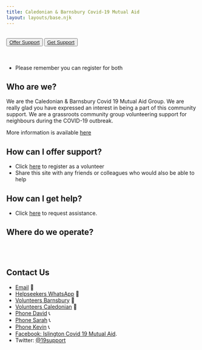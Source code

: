 ```yaml
---
title: Caledonian & Barnsbury Covid-19 Mutual Aid
layout: layouts/base.njk
---
```

<br/>
<div class="button-container">
  <button class="bttn-simple bttn-lg bttn-royal"><a href="/volunteer">Offer Support</a></button>
  <button class="bttn-simple bttn-lg bttn-success"><a href="/support">Get Support</a></button>
</div>

<br/>
<br/>

 - Please remember you can register for both

## Who are we?
  We are the Caledonian & Barnsbury Covid 19 Mutual Aid Group. We are really glad you have expressed an interest in being a part of this community support.
  We are a grassroots community group volunteering support for neighbours during the COVID-19 outbreak.
  
  More information is available [here](/about)
  
  

## How can I offer support?
  
 - Click [here](/volunteer) to register as a volunteer
 - Share this site with any friends or colleagues who would also be able to help

## How can I get help?

 - Click [here](/support) to request assistance.

## Where do we operate?

<br/>
<div id="map"></div>
<br/>


## Contact Us

 - [Email](mailto:callybarnsmutualaid@gmail.com) 	📧 
 - [Helpseekers WhatsApp](https://chat.whatsapp.com/FjFP7b5O25D6UwfuRSJBng) 📲
 - [Volunteers Barnsbury](https://chat.whatsapp.com/J8noQpABgRl2isHKDzWJQO) 📲
 - [Volunteers Caledonian](https://chat.whatsapp.com/Ldfx0IfXXTkLhwgMdFvU2L ) 📲
 - [Phone David](tel:07795835876) 📞
 - [Phone Sarah](tel:07522160824) 📞
 - [Phone Kevin](tel:07926222879) 📞
 - [Facebook: Islington Covid 19 Mutual Aid](https://m.facebook.com/groups/926599381108201).
 - Twitter: [@19support](https://twitter.com/19support)
  
